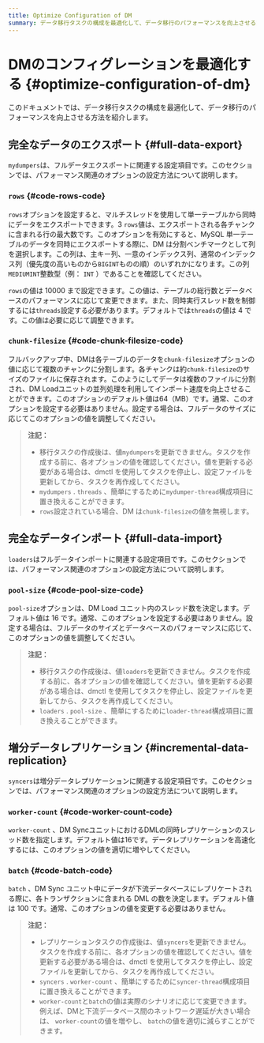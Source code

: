 ```yaml
---
title: Optimize Configuration of DM
summary: データ移行タスクの構成を最適化して、データ移行のパフォーマンスを向上させる方法を学習します。
---
```


# DMのコンフィグレーションを最適化する {#optimize-configuration-of-dm}

このドキュメントでは、データ移行タスクの構成を最適化して、データ移行のパフォーマンスを向上させる方法を紹介します。

## 完全なデータのエクスポート {#full-data-export}

`mydumpers`は、フルデータエクスポートに関連する設定項目です。このセクションでは、パフォーマンス関連のオプションの設定方法について説明します。

### <code>rows</code> {#code-rows-code}

`rows`オプションを設定すると、マルチスレッドを使用して単一テーブルから同時にデータをエクスポートできます。3 `rows`値は、エクスポートされる各チャンクに含まれる行の最大数です。このオプションを有効にすると、MySQL 単一テーブルのデータを同時にエクスポートする際に、DM は分割ベンチマークとして列を選択します。この列は、主キー列、一意のインデックス列、通常のインデックス列（優先度の高いものから`BIGINT`ものの順）のいずれかになります。この列`MEDIUMINT`整数型（例： `INT` ）であることを確認してください。

`rows`の値は 10000 まで設定できます。この値は、テーブルの総行数とデータベースのパフォーマンスに応じて変更できます。また、同時実行スレッド数を制御するには`threads`設定する必要があります。デフォルトでは`threads`の値は 4 です。この値は必要に応じて調整できます。

### <code>chunk-filesize</code> {#code-chunk-filesize-code}

フルバックアップ中、DMは各テーブルのデータを`chunk-filesize`オプションの値に応じて複数のチャンクに分割します。各チャンクは約`chunk-filesize`のサイズのファイルに保存されます。このようにしてデータは複数のファイルに分割され、DM Loadユニットの並列処理を利用してインポート速度を向上させることができます。このオプションのデフォルト値は64（MB）です。通常、このオプションを設定する必要はありません。設定する場合は、フルデータのサイズに応じてこのオプションの値を調整してください。

> **注記：**
>
> -   移行タスクの作成後は、値`mydumpers`を更新できません。タスクを作成する前に、各オプションの値を確認してください。値を更新する必要がある場合は、dmctl を使用してタスクを停止し、設定ファイルを更新してから、タスクを再作成してください。
> -   `mydumpers` . `threads` 、簡単にするために`mydumper-thread`構成項目に置き換えることができます。
> -   `rows`設定されている場合、DM は`chunk-filesize`の値を無視します。

## 完全なデータインポート {#full-data-import}

`loaders`はフルデータインポートに関連する設定項目です。このセクションでは、パフォーマンス関連のオプションの設定方法について説明します。

### <code>pool-size</code> {#code-pool-size-code}

`pool-size`オプションは、DM Load ユニット内のスレッド数を決定します。デフォルト値は 16 です。通常、このオプションを設定する必要はありません。設定する場合は、フルデータのサイズとデータベースのパフォーマンスに応じて、このオプションの値を調整してください。

> **注記：**
>
> -   移行タスクの作成後は、値`loaders`を更新できません。タスクを作成する前に、各オプションの値を確認してください。値を更新する必要がある場合は、dmctl を使用してタスクを停止し、設定ファイルを更新してから、タスクを再作成してください。
> -   `loaders` . `pool-size` 、簡単にするために`loader-thread`構成項目に置き換えることができます。

## 増分データレプリケーション {#incremental-data-replication}

`syncers`は増分データレプリケーションに関連する設定項目です。このセクションでは、パフォーマンス関連のオプションの設定方法について説明します。

### <code>worker-count</code> {#code-worker-count-code}

`worker-count` 、DM SyncユニットにおけるDMLの同時レプリケーションのスレッド数を指定します。デフォルト値は16です。データレプリケーションを高速化するには、このオプションの値を適切に増やしてください。

### <code>batch</code> {#code-batch-code}

`batch` 、DM Sync ユニット中にデータが下流データベースにレプリケートされる際に、各トランザクションに含まれる DML の数を決定します。デフォルト値は 100 です。通常、このオプションの値を変更する必要はありません。

> **注記：**
>
> -   レプリケーションタスクの作成後は、値`syncers`を更新できません。タスクを作成する前に、各オプションの値を確認してください。値を更新する必要がある場合は、dmctl を使用してタスクを停止し、設定ファイルを更新してから、タスクを再作成してください。
> -   `syncers` . `worker-count` 、簡単にするために`syncer-thread`構成項目に置き換えることができます。
> -   `worker-count`と`batch`の値は実際のシナリオに応じて変更できます。例えば、DMと下流データベース間のネットワーク遅延が大きい場合は、 `worker-count`の値を増やし、 `batch`の値を適切に減らすことができます。
